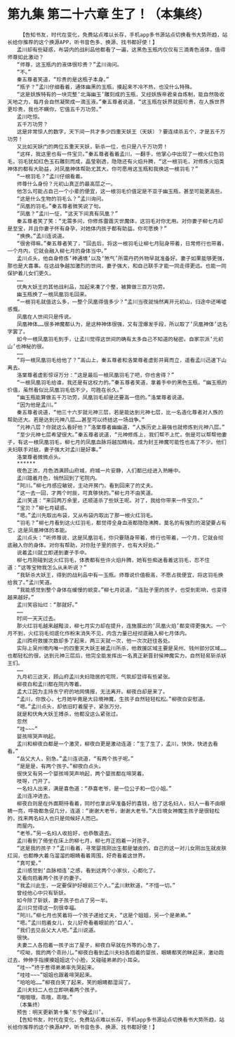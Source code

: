 # 第九集 第二十六章 生了！（本集终）
        【告知书友，时代在变化，免费站点难以长存，手机app多书源站点切换看书大势所趋，站长给你推荐的这个换源APP，听书音色多、换源、找书都好使！】
       孟川却有些疑惑，布袋内的战利品他都看了一遍，这黑色玉瓶内仅仅有三滴青色液体，值得师尊如此激动？
       “师尊，这玉瓶内的液体很珍贵？”孟川询问。
       “不。”
       秦五尊者笑道，“珍贵的是这瓶子本身。”
       “瓶子？”孟川仔细看着，通体幽黑的玉瓶，摸起来不冷不热，也没什么特殊。
       “这是妖族特有的一块完整‘北海幽玉’雕刻成的玉瓶，又经妖族帝君亲自炼制，能自然吸收天地之力，每月会自然凝聚成一滴玉液。”秦五尊者说道，“这玉瓶在妖界就挺珍贵，在人族世界更珍贵，我也不瞒你，它值五千万功劳。”
       孟川吃惊。
       五千万功劳？
       这是非常惊人的数字，天下间一共才多少四重天妖王（天妖）？要连续杀五个，才是五千万功劳！
       又比如天妖门的两位五重天天妖，斩杀一位，也只是八千万功劳！
       “这样，我这里也有一件宝贝。”秦五尊者看着孟川，一翻手，他掌心中出现了一根火红色羽毛，羽毛犹如红色玉石雕刻而成，晶莹剔透，隐隐还有火焰升腾，“这一根羽毛，对修炼火焰类神体的都有大助益，对凤凰神体帮助尤其大。你可愿用这玉瓶和我换这一根羽毛？”
       “一根羽毛？”孟川仔细看着。
       师尊什么身份？元初山真正的最高层之一。
       他怎么可能占自己一个小辈的便宜，这一根羽毛价值定是不亚于幽玉瓶，甚至可能更高些。
       “这是什么生物的羽毛么？”孟川询问。
       “凤凰的羽毛。”秦五尊者微笑说了句。
       “凤凰？”孟川一怔，“这天下间真有凤凰？”
       秦五尊者笑了笑：“无需多问，你修炼雷霆灭世魔体，这羽毛对你无用。对你妻子柳七月却是至宝，并且你妻子怀有身孕，对她体内孩子都有助益。你可愿换？”
       “换换。”孟川连说道。
       “很舍得嘛。”秦五尊者笑了，“回去后，将这一根羽毛让柳七月贴身带着，日常修行也带着，一个月内，它就会融入柳七月的身体当中。”
       孟川点头，他自身修炼‘神通境’以及‘煞气’所需丹药外物早就准备好。妻子如果能够更强，那也是大喜事。在这战争越加激烈的世间，妻子强大，和自己联手才能一同走得更远。也能一同保护着儿女们更久。
       ……
       伏角大妖王的其他战利品，加起来凑了个整，被算做三百万功劳。
       幽玉瓶换了一根凤凰羽毛回来。
       “一根羽毛就值这么多，一整个凤凰得值多少？”孟川当夜就悄然离开元初山，归途中还唏嘘感慨。
       凤凰在人世间只是传说。
       凤凰神体……很多神魔都认为，是这种神体很强，又有涅爆发手段，所以取了‘凤凰神体’这名字罢了。
       如今一根凤凰羽毛到手，让孟川觉得这世间的确有太多自己不知道的秘密。自家宗派‘元初山’也神秘的很。
       ……
       “将一根凤凰羽毛给他了？”高山上，秦五尊者和洛棠尊者虚影并肩而立，遥看孟川迅速下山离去。
       洛棠尊者虚影惊讶万分：“这是最后一根凤凰羽毛了吧，你也舍得？”
       “一根凤凰羽毛给谁，我还是有这权力的。”秦五尊者笑道，拿着手中的黑色玉瓶，“幽玉瓶的价值，虽然看似比凤凰羽毛低不少，可胜在长久。”
       “幽玉瓶能算做五千万功劳，凤凰羽毛却是还要高一倍的。”洛棠尊者说道。
       “因为他是孟川。”
       秦五尊者说道，“他三十六岁就元神三层，若是能达到元神七层，比一名造化尊者对人族的帮助还大。若是达到元神八层……甚至可以终结这一场战争。”
       “元神八层？你就这么看好他？”洛棠尊者幽幽道，“人族历史上最强也就修炼到元神八层。”
       “至少元神七层希望很大。”秦五尊者说道，“元神修炼上，我们帮不上忙。倒是可以帮帮他妻子，有这一根凤凰羽毛，柳七月的凤凰血脉将越加精纯，成为封王神魔可能性也高了不少。他们夫妇联手对敌，妻子强大对孟川是好事。”
       洛棠尊者微微点头。
       ******
       夜色正浓，月色洒满顾山府城，府城一片安静，人们都已经进入熟睡中。
       孟川踏着月色，悄然回到了宅院内。
       “阿川。”柳七月感应敏锐，主动开房门，看到回来了的丈夫。
       “这一去一回，才两个时辰，可真够快的。”柳七月不由笑道。
       孟川笑道：“来回两万余里，还顺道杀了些妖王呢。对了，我给你带来一件宝贝。”
       “宝贝？”柳七月疑惑。
       “嗯。”孟川先取出布袋，又从布袋内取出了那一根火红羽毛。
       “羽毛？”柳七月看到这火红羽毛，都觉得全身血液都隐隐沸腾，莫名的有强烈的渴望要占有它，这是凤凰神体的本能。
       孟川点头：“听师尊说，这是凤凰羽毛，你只要随身带着，修行也带着，一个月，它就会彻底融入你的身体。对你有帮助，对你肚子里的孩子，也有大好处。”
       说着孟川就立即递到妻子手中。
       柳七月刚碰到这火红羽毛，体表都有些许火焰升腾，她有些痴迷看着这羽毛，忍不住道：“这等宝物我怎么从未听说？”
       “我斩杀大妖王，得到的战利品中有一玉瓶。师尊说价值极高，不愿占我便宜，将这羽毛换给我了。”孟川笑道。
       “我能感觉到整个身体在缓慢的蜕变。”柳七月说道，“连肚子里的孩子，也受到影响，也变得越来越好。”
       孟川笑容灿烂：“那就好。”
       ……
       时间一天天过去。
       那火红羽毛越来越黯淡，柳七月实力却在提升，连施展出的‘凤凰火焰’都变得更强大。一个月不到，火红羽毛彻底化作粉末消失不见，内含力量已经彻底融入柳七月体内。
       孟川跨府救援次数却多了起来，两三天就一次，他一次次赶往各处。
       实际上吴州境内唯一的四重天大妖王被孟川所杀，他救援区域主要是吴州、钱州部分区域……也都轻松的很，达到元神三层后，他完全能发挥出一名真正新晋封侯神魔实力，自然轻易斩杀妖王们。
       ……
       九月初三这天，顾山府孟川夫妇隐居的宅院，气氛却显得有些紧张。
       柳夜白和孟川都在院内等着。
       孟大江因为主持东宁府的地网情报，无法离开。柳夜白却是来了。
       “孟川，你放心，七月她毕竟是大日境神魔，生孩子自然轻轻松松。”柳夜白安慰道。
       “嗯。”孟川点头，却依旧盯着屋子，紧张万分。
       就是和伏角大妖王搏杀，他都没这么紧张过。
       忽然
       “哇~~~”
       婴孩啼哭声响起。
       孟川和柳夜白都是一个激灵，柳夜白更是激动连道：“生了生了，孟川，快快，快进去看看。”
       “岳父大人，别急。”孟川连说道，“有两个孩子呢。”
       “是是是，有两个孩子。”柳夜白点头。
       很快又有另一个婴孩啼哭声响起，两个婴孩都在啼哭着。
       吱呀，门开了。
       一名妇人出来，满是喜色道：“恭喜老爷，是一位公子和一位小姐。”
       孟川连冲进去。
       柳夜白则是在外面期待看着，同时也拿出早准备好的喜钱，给了这名妇人，妇人一看不由眼睛一亮，呼吸都急促几分，连道：“谢谢大老爷，谢谢大老爷。”大日境女神魔生孩子是很轻松的，找来两名妇人也只是伺候好人而已。
       而屋内。
       “老爷。”另一名妇人收拾好，也恭敬退去。
       孟川看到了倚坐在床上的柳七月，柳七月正抱着一对孩子。
       “这是我的孩子？”孟川看着，寻常婴孩刚出生都是皱皮的，自己的这一对儿女刚出生就皮肤红润，也都睁大着乌溜溜的眼睛看着周围，好奇看着这世界。
       “真可爱。”
       孟川感觉到‘血脉相连’之感，看到这两个小家伙，心都化了。
       又看向抱着两个孩子的妻子。
       “我孟川此生，一定要保护好眼前三个人。”孟川默默道，“不惜一切。”
       曾经他心中只有斩妖。
       如今除了斩妖，妻子孩子也占了另一半。
       孟川只觉得这一刻很幸福。
       “阿川。”柳七月也笑着将一个孩子递给丈夫，“这是个姐姐，另一个是弟弟。”
       “嗯。”孟川抱着女儿，女儿好奇看着眼前的‘巨人’。
       “我们去见岳父大人吧。”孟川说道。
       很快。
       夫妻二人各抱着一孩子出了屋子，柳夜白早就在外等的心急了。
       “哎呦，我的两个乖孙儿。”柳夜白看到孟川夫妇各抱着的婴孩，眼睛都笑的眯起来，激动跑过去，伸伸手指摸摸姐姐这个小脸，又碰碰弟弟的小耳朵。
       “哇~~”终于惹得弟弟率先哭起来。
       “哇哇~~~”姐姐也跟着啼哭起来。
       “哈哈哈……”柳夜白笑了起来，笑的眼睛都湿润了。
       孟川夫妇二人也立即哄着两个孩子。
       “哦哦哦，乖哦，乖哦。”
       （本集终）
       预告：明天更新第十集‘东宁侯孟川’。
       【告知书友，时代在变化，免费站点难以长存，手机app多书源站点切换看书大势所趋，站长给你推荐的这个换源APP，听书音色多、换源、找书都好使！】